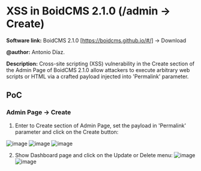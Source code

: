 # XSS in BoidCMS 2.1.0 (/admin -> Create)
**Software link:** BoidCMS 2.1.0 [https://boidcms.github.io/#/] -> Download

**@author:** Antonio Díaz.

**Description:** Cross-site scripting (XSS) vulnerability in the Create section of the Admin Page of BoidCMS 2.1.0 allow attackers to execute arbitrary web scripts or HTML via a crafted payload injected into 'Permalink' parameter.

## PoC
### Admin Page -> Create
1. Enter to Create section of Admin Page, set the payload in 'Permalink' parameter and click on the Create button:

![image](https://github.com/adiapera/xss_create_boidcms_2.1.0/assets/165512291/2a2a96b9-c0e8-4701-a0f0-0e5cbb8a38cc)
![image](https://github.com/adiapera/xss_create_boidcms_2.1.0/assets/165512291/c533caf2-01af-4c75-a177-db6c8f39fc8b)
![image](https://github.com/adiapera/xss_create_boidcms_2.1.0/assets/165512291/e1c9dced-050b-4390-93dd-1d43675f6633)

2. Show Dashboard page and click on the Update or Delete menu:
![image](https://github.com/adiapera/xss_create_boidcms_2.1.0/assets/165512291/dfda935d-d25a-44fc-969a-1479de257825)
![image](https://github.com/adiapera/xss_create_boidcms_2.1.0/assets/165512291/1bcd24ff-b955-4209-97d2-5d1a5db4a47b)



